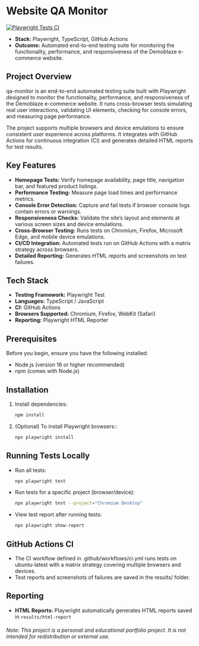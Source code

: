 # Website QA Monitor

[![Playwright Tests CI](https://github.com/Inbar-kr/website-qa-monitor/actions/workflows/ci.yml/badge.svg)](https://github.com/Inbar-kr/website-qa-monitor/actions/workflows/ci.yml)

* **Stack:** Playwright, TypeScript, GitHub Actions
* **Outcome:** Automated end-to-end testing suite for monitoring the functionality, performance, and responsiveness of the Demoblaze e-commerce website.

## Project Overview
qa-monitor is an end-to-end automated testing suite built with Playwright designed to monitor the functionality, performance, and responsiveness of the Demoblaze e-commerce website. It runs cross-browser tests simulating real user interactions, validating UI elements, checking for console errors, and measuring page performance.

The project supports multiple browsers and device emulations to ensure consistent user experience across platforms. It integrates with GitHub Actions for continuous integration (CI) and generates detailed HTML reports for test results.

## Key Features
- **Homepage Tests:** Verify homepage availability, page title, navigation bar, and featured product listings.
- **Performance Testing:** Measure page load times and performance metrics.
- **Console Error Detection:** Capture and fail tests if browser console logs contain errors or warnings.
- **Responsiveness Checks:** Validate the site’s layout and elements at various screen sizes and device emulations.
- **Cross-Browser Testing:** Runs tests on Chromium, Firefox, Microsoft Edge, and mobile device emulations.
- **CI/CD Integration:** Automated tests run on GitHub Actions with a matrix strategy across browsers.
- **Detailed Reporting:** Generates HTML reports and screenshots on test failures.

## Tech Stack
- **Testing Framework:** Playwright Test  
- **Languages:** TypeScript / JavaScript  
- **CI:** GitHub Actions  
- **Browsers Supported:** Chromium, Firefox, WebKit (Safari)  
- **Reporting:** Playwright HTML Reporter  

## Prerequisites
Before you begin, ensure you have the following installed:
- Node.js (version 16 or higher recommended)
- npm (comes with Node.js)

## Installation
1. Install dependencies:
    ```bash
   npm install
3. (Optional) To install Playwright browsers::
    ```bash
   npx playwright install
## Running Tests Locally
- Run all tests:
    ```bash
   npx playwright test
- Run tests for a specific project (browser/device):
    ```bash
   npx playwright test --project="Chromium Desktop"
- View test report after running tests:
    ```bash
   npx playwright show-report
## GitHub Actions CI
- The CI workflow defined in .github/workflows/ci.yml runs tests on ubuntu-latest with a matrix strategy covering multiple browsers and devices.
- Test reports and screenshots of failures are saved in the results/ folder.
## Reporting
- **HTML Reports:** Playwright automatically generates HTML reports saved in `results/html-report`

###### Note: This project is a personal and educational portfolio project. It is not intended for redistribution or external use.